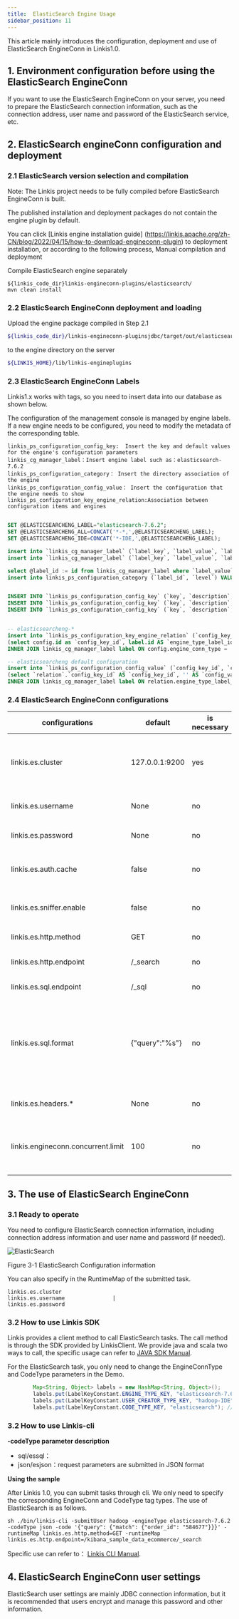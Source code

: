 ```yaml
---
title:  ElasticSearch Engine Usage
sidebar_position: 11
---
```



This article mainly introduces the configuration, deployment and use of ElasticSearch EngineConn in Linkis1.0.

## 1. Environment configuration before using the ElasticSearch EngineConn

If you want to use the ElasticSearch EngineConn on your server, you need to prepare the ElasticSearch connection information, such as the connection address, user name and password of the ElasticSearch service, etc.

## 2. ElasticSearch engineConn configuration and deployment

### 2.1 ElasticSearch version selection and compilation

Note: The Linkis project needs to be fully compiled before ElasticSearch EngineConn is built.

The published installation and deployment packages do not contain the engine plugin by default.

You can click [Linkis engine installation guide] (https://linkis.apache.org/zh-CN/blog/2022/04/15/how-to-download-engineconn-plugin)  to deployment installation, or according to the following process, Manual compilation and deployment

Compile ElasticSearch engine separately

```
${linkis_code_dir}linkis-engineconn-plugins/elasticsearch/
mvn clean install
```

### 2.2 ElasticSearch EngineConn deployment and loading

Upload the engine package compiled in Step 2.1
```bash
${linkis_code_dir}/linkis-engineconn-pluginsjdbc/target/out/elasticsearch
```
to the engine directory on the server
```bash 
${LINKIS_HOME}/lib/linkis-engineplugins
```

### 2.3 ElasticSearch EngineConn Labels
Linkis1.x works with tags, so you need to insert data into our database as shown below.

The configuration of the management console is managed by engine labels. If a new engine needs to be configured, you need to modify the metadata of the corresponding table.

```
linkis_ps_configuration_config_key:  Insert the key and default values for the engine's configuration parameters
linkis_cg_manager_label：Insert engine label such as：elasticsearch-7.6.2
linkis_ps_configuration_category： Insert the directory association of the engine
linkis_ps_configuration_config_value： Insert the configuration that the engine needs to show
linkis_ps_configuration_key_engine_relation:Association between configuration items and engines
```

```sql

SET @ELASTICSEARCHENG_LABEL="elasticsearch-7.6.2";
SET @ELASTICSEARCHENG_ALL=CONCAT('*-*,',@ELASTICSEARCHENG_LABEL);
SET @ELASTICSEARCHENG_IDE=CONCAT('*-IDE,',@ELASTICSEARCHENG_LABEL);

insert into `linkis_cg_manager_label` (`label_key`, `label_value`, `label_feature`, `label_value_size`, `update_time`, `create_time`) VALUES ('combined_userCreator_engineType',@ELASTICSEARCHENG_ALL, 'OPTIONAL', 2, now(), now());
insert into `linkis_cg_manager_label` (`label_key`, `label_value`, `label_feature`, `label_value_size`, `update_time`, `create_time`) VALUES ('combined_userCreator_engineType',@ELASTICSEARCHENG_IDE, 'OPTIONAL', 2, now(), now());

select @label_id := id from linkis_cg_manager_label where `label_value` = @ELASTICSEARCHENG_IDE;
insert into linkis_ps_configuration_category (`label_id`, `level`) VALUES (@label_id, 2);


INSERT INTO `linkis_ps_configuration_config_key` (`key`, `description`, `name`, `default_value`, `validate_type`, `validate_range`, `engine_conn_type`, `is_hidden`, `is_advanced`, `level`, `treeName`) VALUES ('linkis.elasticsearcheng.url', 'such as:http://127.0.0.1:8080', 'conn address', 'http://127.0.0.1:8080', 'Regex', '^\\s*http://([^:]+)(:\\d+)(/[^\\?]+)?(\\?\\S*)?$', 'elasticsearcheng', 0, 0, 1, 'data source conf');
INSERT INTO `linkis_ps_configuration_config_key` (`key`, `description`, `name`, `default_value`, `validate_type`, `validate_range`, `engine_conn_type`, `is_hidden`, `is_advanced`, `level`, `treeName`) VALUES ('linkis.elasticsearcheng.catalog', 'catalog', 'catalog', 'system', 'None', '', 'elasticsearcheng', 0, 0, 1, 'data source conf');
INSERT INTO `linkis_ps_configuration_config_key` (`key`, `description`, `name`, `default_value`, `validate_type`, `validate_range`, `engine_conn_type`, `is_hidden`, `is_advanced`, `level`, `treeName`) VALUES ('linkis.elasticsearcheng.source', 'source', 'source', 'global', 'None', '', 'elasticsearcheng', 0, 0, 1, 'data source conf');


-- elasticsearcheng-*
insert into `linkis_ps_configuration_key_engine_relation` (`config_key_id`, `engine_type_label_id`)
(select config.id as `config_key_id`, label.id AS `engine_type_label_id` FROM linkis_ps_configuration_config_key config
INNER JOIN linkis_cg_manager_label label ON config.engine_conn_type = 'elasticsearcheng' and label_value = @ELASTICSEARCHENG_ALL);

-- elasticsearcheng default configuration
insert into `linkis_ps_configuration_config_value` (`config_key_id`, `config_value`, `config_label_id`)
(select `relation`.`config_key_id` AS `config_key_id`, '' AS `config_value`, `relation`.`engine_type_label_id` AS `config_label_id` FROM linkis_ps_configuration_key_engine_relation relation
INNER JOIN linkis_cg_manager_label label ON relation.engine_type_label_id = label.id AND label.label_value = @ELASTICSEARCHENG_ALL);

```

### 2.4 ElasticSearch EngineConn configurations

|   configurations                   | default              | is necessary |description                                     |
| ------------------------ | ------------------- | ---|---------------------------------------- |
| linkis.es.cluster        | 127.0.0.1:9200      | yes |ElasticSearch cluster，separate multiple nodes using commas  |
| linkis.es.username       | None                  |no | ElasticSearch cluster username                 |
| linkis.es.password       | None                  |no | ElasticSearch cluster password                   |
| linkis.es.auth.cache     | false               |no | Whether the client is cache authenticated                       |
| linkis.es.sniffer.enable | false               |no | Whether the sniffer is enabled on the client                   |
| linkis.es.http.method    | GET                 | no | Request methods                                 |
| linkis.es.http.endpoint  | /_search            |no | the Endpoint in JSON Script                 |
| linkis.es.sql.endpoint   | /_sql               |no | the Endpoint in SQL                  |
| linkis.es.sql.format     | {"query":"%s"} | no | the template of SQL script call , %s replaced with SQL as the body of the request request ElasticSearch cluster |
| linkis.es.headers.* | None | no | Client Headers configuration |
| linkis.engineconn.concurrent.limit | 100 | no | Maximum engine concurrency of ElasticSearch cluster |

## 3. The use of ElasticSearch EngineConn 
### 3.1 Ready to operate
You need to configure ElasticSearch connection information, including connection address information and user name and password (if needed).

![ElasticSearch](https://user-images.githubusercontent.com/22620332/182787195-8051bf25-1e1e-47e5-ad88-4896278857f2.png)  

Figure 3-1 ElasticSearch Configuration information

You can also specify in the RuntimeMap of the submitted task.
```shell
linkis.es.cluster
linkis.es.username               |
linkis.es.password
```

### 3.2 How to use Linkis SDK

Linkis provides a client method to call ElasticSearch tasks. The call method is through the SDK provided by LinkisClient. We provide java and scala two ways to call, the specific usage can refer to [JAVA SDK Manual](/user-guide/linkiscli-manual.md).

For the ElasticSearch task, you only need to change the EngineConnType and CodeType parameters in the Demo.

```java
        Map<String, Object> labels = new HashMap<String, Object>();
        labels.put(LabelKeyConstant.ENGINE_TYPE_KEY, "elasticsearch-7.6.2"); // required engineType Label
        labels.put(LabelKeyConstant.USER_CREATOR_TYPE_KEY, "hadoop-IDE");// required execute user and creator
        labels.put(LabelKeyConstant.CODE_TYPE_KEY, "elasticsearch"); // required codeType
```

### 3.2 How to use Linkis-cli
**-codeType parameter description**
- sql/essql：
- json/esjson：request parameters are submitted in JSON format

**Using the sample**

After Linkis 1.0, you can submit tasks through cli. We only need to specify the corresponding EngineConn and CodeType tag types. The use of ElasticSearch is as follows.
```shell
sh ./bin/linkis-cli -submitUser hadoop -engineType elasticsearch-7.6.2 -codeType json -code '{"query": {"match": {"order_id": "584677"}}}' -runtimeMap linkis.es.http.method=GET -runtimeMap linkis.es.http.endpoint=/kibana_sample_data_ecommerce/_search
```
Specific use can refer to： [Linkis CLI Manual](/user-guide/linkiscli-manual.md).


## 4. ElasticSearch EngineConn user settings

ElasticSearch user settings are mainly JDBC connection information, but it is recommended that users encrypt and manage this password and other information.
